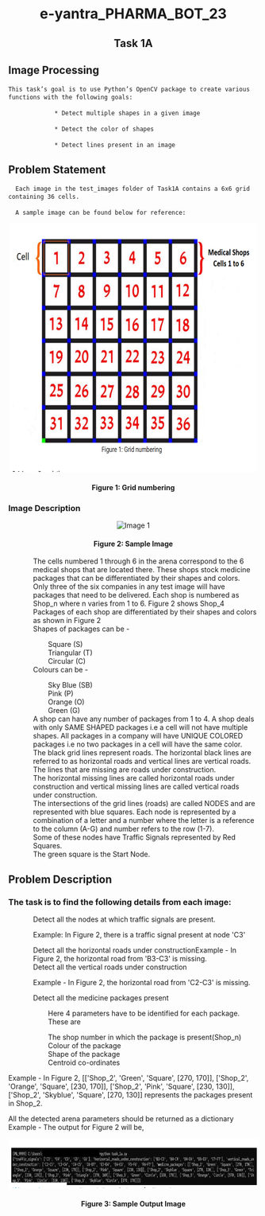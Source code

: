   <div align="center">
    <h1>  e-yantra_PHARMA_BOT_23  </h1>
    <h2>  Task 1A </h2>
  </div>                                                  

  <h2>Image Processing</h2>

    This task’s goal is to use Python’s OpenCV package to create various functions with the following goals:

                 * Detect multiple shapes in a given image

                 * Detect the color of shapes

                 * Detect lines present in an image

<h2>Problem Statement</h2>

      Each image in the test_images folder of Task1A contains a 6x6 grid containing 36 cells.

      A sample image can be found below for reference:
 <div align="center">
  <img src="./Images/Image1.png" alt="Image 1" style="width: 500px; height: 500px;">
</div>

 <div align="center">
    <h4> Figure 1: Grid numbering</h4> 
  </div>        

<h3>Image Description </h3> 
<div align="center">
  <img src="./Images/Imgae1.png" alt="Image 1" style="width: 500px; height: 500px;">
  <h4>Figure 2: Sample Image</h4>
</div>

<ul style="list-style-type: none; padding-left: 50px;">
    <li>The cells numbered 1 through 6 in the arena correspond to the 6 medical shops that are located there. These shops stock medicine packages that can be differentiated by their shapes and colors.</li>
    <li>Only three of the six companies in any test image will have packages that need to be delivered. Each shop is numbered as Shop_n where n varies from 1 to 6. Figure 2 shows Shop_4</li>
    <li>Packages of each shop are differentiated by their shapes and colors as shown in Figure 2</li>
    <li>Shapes of packages can be -</li>
       <ul style="list-style-type: none; padding-left: 30px;">
             <li>Square (S)</li>        
             <li>Triangular (T)</li>
             <li>Circular (C)</li>
         </ul>
     <li> Colours can be -</li>
         <ul style="list-style-type: none; padding-left: 30px;">
              <li> Sky Blue (SB)</li>
             <li> Pink (P)</li>
             <li>Orange (O)</li>
             <li>Green (G)</li>
         </ul>
      <li>A shop can have any number of packages from 1 to 4. A shop deals with only SAME SHAPED packages i.e a cell will not have multiple shapes. All packages in a company will have    
          UNIQUE COLORED packages i.e no two packages in a cell will have the same color.</li>
      <li>The black grid lines represent roads. The horizontal black lines are referred to as horizontal roads and vertical lines are vertical roads. The lines that are missing are roads 
          under construction.</li>
      <li>The horizontal missing lines are called horizontal roads under construction and vertical missing lines are called vertical roads under construction.</li>
      <li>The intersections of the grid lines (roads) are called NODES and are represented with blue squares. Each node is represented by a combination of a letter and a number where the 
          letter is a reference to the column (A-G) and number refers to the row (1-7).</li>
      <li>Some of these nodes have Traffic Signals represented by Red Squares.</li>
      <li>The green square is the Start Node.</li>
</ul> 
             
 <h2>Problem Description</h2>            
 <h3>The task is to find the following details from each image:</h3>
  <ol style="list-style-type: none; padding-left: 50px;">
    <li>Detect all the nodes at which traffic signals are present.<p>Example: In Figure 2, there is a traffic signal present at node 'C3'</p></li>
    <li>Detect all the horizontal roads under construction<p1>Example - In Figure 2, the horizontal road from 'B3-C3' is missing.</p1></li>
    <li>Detect all the vertical roads under construction<p>Example - In Figure 2, the horizontal road from 'C2-C3' is missing.</p></li>
    <li>Detect all the medicine packages present<p></p></li>
    <ul style="list-style-type: none; padding-left: 30px;">
         <p> Here 4 parameters have to be identified for each package. These are </p>
         <li>The shop number in which the package is present(Shop_n)</li>
         <li>Colour of the package</li>
         <li>Shape of the package</li>
         <li>Centroid co-ordinates</li>
</ol>           



Example - In Figure 2,
[['Shop_2', 'Green', 'Square', [270, 170]], ['Shop_2', 'Orange', 'Square', [230, 170]], ['Shop_2', 'Pink', 'Square', [230, 130]], ['Shop_2', 'Skyblue', 'Square', [270, 130]] represents the packages present in Shop_2.

All the detected arena parameters should be returned as a dictionary
Example - The output for Figure 2 will be,
<div align="center">
  <img src="Task 1/Images/Image3.png" alt="Image 3" style="width: 1000px; height: 100px;">
  <h4>Figure 3: Sample Output Image</h4>
</div>


